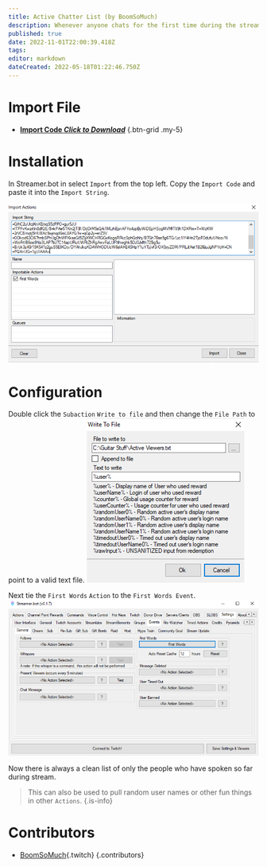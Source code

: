 ```yaml
---
title: Active Chatter List (by BoomSoMuch)
description: Whenever anyone chats for the first time during the stream this will add their name to a text file.
published: true
date: 2022-11-01T22:00:39.418Z
tags: 
editor: markdown
dateCreated: 2022-05-18T01:22:46.750Z
---
```


# Import File
- [<i class="mdi mdi-file-download"></i> **Import Code *Click to Download***](/assets/active-chatter-list/images/active-chatter-list.sb)
{.btn-grid .my-5}

# Installation
In Streamer.bot in select `Import` from the top left.
Copy the `Import Code` and paste it into the `Import String`. 

![active-chatter-import.png](/assets/active-chatter-list/images/active-chatter-import.png)

# Configuration
Double click the `Subaction` `Write to file` and then change the `File Path` to point to a valid text file.
![active-chatter-write-to-file.png](/assets/active-chatter-list/images/active-chatter-write-to-file.png)

Next tie the `First Words` `Action` to the `First Words Event`.
![active-chatter-first-words-event.png](/assets/active-chatter-list/images/active-chatter-first-words-event.png)

Now there is always a clean list of only the people who have spoken so far during stream. 

>This can also be used to pull random user names or other fun things in other `Actions`.
{.is-info}

# Contributors
- [BoomSoMuch](https://www.twitch.tv/BoomSoMuch){.twitch}
{.contributors}